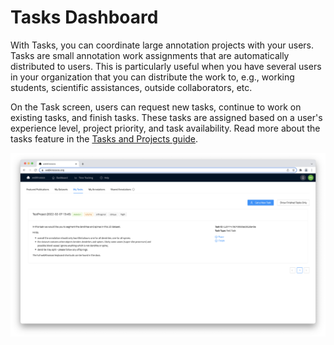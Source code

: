 # Tasks Dashboard

With Tasks, you can coordinate large annotation projects with your users.
Tasks are small annotation work assignments that are automatically distributed to users. This is particularly useful when you have several users in your organization that you can distribute the work to, e.g., working students, scientific assistances, outside collaborators, etc.

On the Task screen, users can request new tasks, continue to work on existing tasks, and finish tasks. These tasks are assigned based on a user's experience level, project priority, and task availability.
Read more about the tasks feature in the [Tasks and Projects guide](../tasks_projects/index.md).

![Tasks can be distributed to users. Task can include rich instructions.](../images/dashboard_tasks.png)
